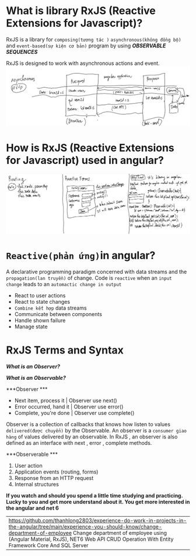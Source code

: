 

# What is library RxJS (Reactive Extensions for Javascript)?

RxJS is a library for ```composing(tương tác )``` ```asynchronous(không đồng bộ)```  and ```event-based(sự kiện cơ bản)``` program by using ***OBSERVABLE SEQUENCES***

RxJS is designed to work with asynchronous actions and event.
![enter image description here](https://github.com/thanhlong2803/update-image/blob/main/image4/asynchronous1.png)

# How is RxJS (Reactive Extensions for Javascript) used in angular?

![enter image description here](https://github.com/thanhlong2803/update-image/blob/main/image4/obserable.png)

# ```Reactive(phản ứng)```in angular?
A declarative programming paradigm concerned with data streams and the ```propagation(lan truyền)``` of change.
Code is ```reactive``` when an ```input change``` leads to an ```automactic change in output```

 - React to user actions
 - React to state changes	
 - ```Combine kết hợp``` data streams 
 - Communicate between components 
 - Handle shown failure 
 - Manage state

# RxJS Terms and Syntax

***What is an Observer?***  

***What is an Observable?*** 

***Observer ***

 - Next item, process it    | Observer use next()       
 - Error occurred, hand it | Observer use error()       
 - Complete, you're done | Observer use complete()     

Observer is a collection of callbacks that knows how listen to values ```delivered(được chuyển)``` by the Observable.
An observer is a ``consumer giao hàng`` of values delivered  by an observable.
In RxJS , an observer is also defined as an interface with next , error , complete methods.

***Observerable ***
 1. User action
 2. Application events (routing, forms)
 3. Response from an HTTP request 
 4. Internal structures

 


**If you watch and should you spend a little time studying and practicing. Lucky to you and get more understand about it. You get more interested in the angular and net 6**



|  |
|--|
|https://github.com/thanhlong2803/experience-do-work-in-projects-in-the-angular/tree/main/experience-you-should-know/change-department-of-employee  Change department of employee using (Angular Material, RxJS), NET6 Web API CRUD Operation With Entity Framework Core And SQL Server   |
